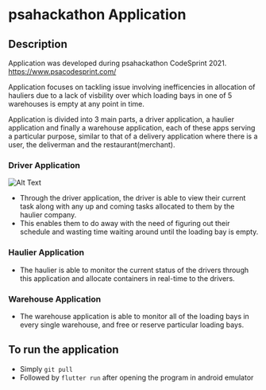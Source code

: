 # psahackathon Application 

## Description 
Application was developed during psahackathon CodeSprint 2021.
https://www.psacodesprint.com/

Application focuses on tackling issue involving inefficencies in allocation of hauliers due to a lack of visbility over which loading bays in one of 5 warehouses is empty at any point in time. 

Application is divided into 3 main parts, a driver application, a haulier application and finally a warehouse application, each of these apps serving a particular purpose, similar to that of a delivery application where there is a user, the deliverman and the restaurant(merchant).

### Driver Application 
![Alt Text](https://media.giphy.com/media/86xJ7ZhKguoZxF1Pdc/giphy.gif)
- Through the driver application, the driver is able to view their current task along with any up and coming tasks allocated to them by the haulier company. 
- This enables them to do away with the need of figuring out their schedule and wasting time waiting around until the loading bay is empty. 

### Haulier Application 
- The haulier is able to monitor the current status of the drivers through this application and allocate containers in real-time to the drivers. 

### Warehouse Application 
- The warehouse application is able to monitor all of the loading bays in every single warehouse, and free or reserve particular loading bays. 

## To run the application 
- Simply ```git pull```
- Followed by ```flutter run``` after opening the program in android emulator 
